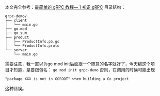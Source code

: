 

本文完全参考：[最简单的 gRPC 教程— 1 初识 gRPC](https://zhuanlan.zhihu.com/p/359968500)
目录结构：
```
grpc-demo/
├── client
│   └── main.go
├── go.mod
├── go.sum
├── product
│   ├── ProductInfo.pb.go
│   └── ProductInfo.proto
└── server
    └── main.go
```

需要注意，我一直以为go mod init后面跟一个随意的名字就好了，今天编这个项目才知道，是要跟包名：
 `go mod init grpc-demo`
否则，在调用的时候可能出现
```
"package XXX is not in GOROOT" when building a Go project
```
这种错误。